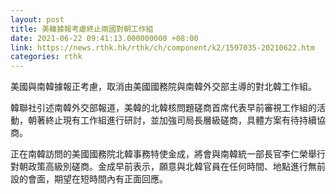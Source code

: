 ```yaml
---
layout: post
title: 美韓據報考慮終止兩國對朝工作組
date: 2021-06-22 09:41:13.000000000 +08:00
link: https://news.rthk.hk/rthk/ch/component/k2/1597035-20210622.htm
categories: rthk
---
```


美國與南韓據報正考慮，取消由美國國務院與南韓外交部主導的對北韓工作組。

韓聯社引述南韓外交部報道，美韓的北韓核問題磋商首席代表早前審視工作組的活動，朝著終止現有工作組進行研討，並加強司局長層級磋商，具體方案有待持續協商。

正在南韓訪問的美國國務院北韓事務特使金成，將會與南韓統一部長官李仁榮舉行對朝政策高級別磋商。金成早前表示，願意與北韓官員在任何時間、地點進行無前設的會面，期望在短時間內有正面回應。
